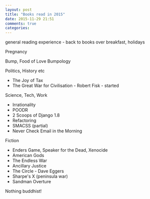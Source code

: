 ```yaml
---
layout: post
title: "Books read in 2015"
date: 2015-11-29 21:51
comments: true
categories: 
---
```


general reading experience - back to books over breakfast, holidays

Pregnancy

Bump, Food of Love
Bumpology

Politics, History etc

- The Joy of Tax
- The Great War for Civilisation - Robert Fisk - started

Science, Tech, Work

- Irrationality
- POODR
- 2 Scoops of Django 1.8
- Refactoring
- SMACSS (partial)
- Never Check Email in the Morning

Fiction

- Enders Game, Speaker for the Dead, Xenocide
- American Gods
- The Endless War
- Ancillary Justice
- The Circle - Dave Eggers
- Sharpe's X (peninsula war)
- Sandman Overture

Nothing buddhist!

